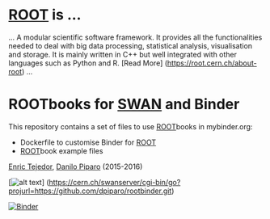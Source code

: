 # [ROOT](http://root.cern.ch) is ...
... A modular scientific software framework. It provides all the functionalities needed to deal with big data processing, statistical analysis, visualisation and storage. It is mainly written in C++ but well integrated with other languages such as Python and R. [Read More] (https://root.cern.ch/about-root) ...

# ROOTbooks for [SWAN](https://swan.web.cern.ch) and Binder
This repository contains a set of files to use [ROOT](http://root.cern.ch)books in mybinder.org:
* Dockerfile to customise Binder for [ROOT](http://root.cern.ch)
* [ROOT](http://root.cern.ch)book example files

[Enric Tejedor](https://github.com/etejedor), [Danilo Piparo](https://github.com/dpiparo) (2015-2016)

[![alt text](http://swanserver.web.cern.ch/swanserver/images/badge_swan_white_150.png)] (https://cern.ch/swanserver/cgi-bin/go?projurl=https://github.com/dpiparo/rootbinder.git)


[![Binder](http://mybinder.org/badge.svg)](http://mybinder.org/repo/cernphsft/rootbinder) 

